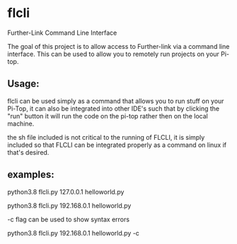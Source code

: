 # flcli
Further-Link Command Line Interface



The goal of this project is to allow access to Further-link via a command line interface. This can be used to allow you to remotely run projects on your Pi-top.




## Usage:


flcli can be used simply as a command that allows you to run stuff on your Pi-Top, it can also be integrated into other IDE's such that by clicking the "run" button it will run the code on the pi-top rather then on the local machine.

the sh file included is not critical to the running of FLCLI, it is simply included so that FLCLI can be integrated properly as a command on linux if that's desired.  



## examples:


 python3.8 flcli.py 127.0.0.1 helloworld.py
 
 python3.8 flcli.py 192.168.0.1 helloworld.py


 -c flag can be used to show syntax errors
 
 python3.8 flcli.py 192.168.0.1 helloworld.py -c
